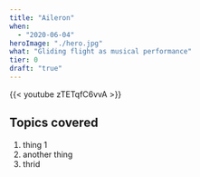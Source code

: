 ```yaml
---
title: "Aileron"
when: 
  - "2020-06-04"
heroImage: "./hero.jpg"
what: "Gliding flight as musical performance"
tier: 0
draft: "true"
---
```

{{< youtube zTETqfC6vvA >}}

<!-- https://www.youtube-nocookie.com/embed/zTETqfC6vvA?enablejsapi=1&rel=0;modestbranding=1&showsearch=0 -->

## Topics covered
1. thing 1
2. another thing
3. thrid